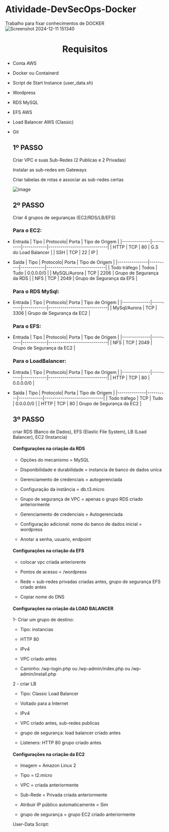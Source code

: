 # Atividade-DevSecOps-Docker
Trabalho para fixar conhecimentos de DOCKER 
![Screenshot 2024-12-11 151340](https://github.com/user-attachments/assets/bda981fa-f762-48c8-90b5-9a5660410cb4)

<h1 align="center"> Requisitos </h1>

* Conta AWS

* Docker ou Containerd

* Script de Start Instance (user_data.sh)

* Wordpress

* RDS MySQL

* EFS AWS

* Load Balancer AWS (Classic)

* Git


  <h2>1º PASSO</h2>
  Criar VPC e suas Sub-Redes (2 Publicas e 2 Privadas)
  
  Instalar as sub-redes em Gateways

  Criar tabelas de rotas e associar as sub-redes certas
  
  ![image](https://github.com/user-attachments/assets/bf67d6bc-4f6c-474c-a717-cfd2168b2d71)

  <h2>2º PASSO</h2>
  Criar 4 grupos de seguranças (EC2/RDS/LB/EFS)

  ### Para o EC2:
- Entrada 
  | Tipo         | Protocolo|  Porta     |      Tipo de Origem         |
  |--------------|----------|------------|-----------------------------|
  |     HTTP     |    TCP   |    80      |    G.S do Load Balancer     |
  |     SSH      |    TCP   |    22      |            IP               |
- Saída
  | Tipo          | Protocolo|  Porta     |      Tipo de Origem         |
  |---------------|----------|------------|-----------------------------|
  | Todo tráfego  |   Todos  |   Tudo     |        0.0.0.0/0            |
  | MySQL/Aurora  |   TCP    |   2206     |  Grupo de Segurança da RDS  |
  |    NFS        |   TCP    |   2049     |  Grupo de Segurança da EFS  |

  ### Para o RDS MySql:
- Entrada 
  | Tipo         | Protocolo|  Porta     |      Tipo de Origem         |
  |--------------|----------|------------|-----------------------------|
  | MySql/Aurora |    TCP   |   3306     | Grupo de Segurança da EC2   |

  ### Para o EFS:
- Entrada
  | Tipo         | Protocolo|  Porta     |      Tipo de Origem         |
  |--------------|----------|------------|-----------------------------|
  |    NFS       |    TCP   |   2049     |  Grupo de Segurança da EC2  |

  ### Para o LoadBalancer:
- Entrada
  | Tipo         | Protocolo|  Porta     |      Tipo de Origem         |
  |--------------|----------|------------|-----------------------------|
  |     HTTP     |    TCP   |    80      |         0.0.0.0/0           |
- Saída
  | Tipo         | Protocolo|  Porta     |      Tipo de Origem         |
  |--------------|----------|------------|-----------------------------|
  | Todo tráfego |   TCP    |   Tudo     |         0.0.0.0/0           |
  |    HTTP      |   TCP    |     80     | Grupo de Segurança da EC2   |

  <h2>3º PASSO</h2>
  criar RDS (Banco de Dados), EFS (Elastic File System), LB (Load Balancer), EC2 (Instancia)
  
  <h4>Configurações na criação da RDS</h4>

  * Opções do mecanismo = MySQL
  
  * Disponibilidade e durabilidade = instancia de banco de dados unica
  
  * Gerenciamento de credenciais = autogerenciada
  
  * Configuração da instância = db.t3.micro
  
  * Grupo de segurança de VPC = apenas o grupo RDS criado anteriormente
  
  * Gerenciamento de credenciais = Autogerenciada
  
  * Configuração adicional: nome do banco de dados inicial = wordpress
  
  * Anotar a senha, usuario, endpoint
 
  <h4>Configurações na criação da EFS</h4>
  
  * colocar vpc criada anteriorente
  
  * Pontos de acesso = /wordpress
  
  * Rede = sub-redes privadas criadas antes, grupo de segurança EFS criado antes
  
  * Copiar nome do DNS
 
  <h4>Configurações na criação da LOAD BALANCER</h4>

  1- Criar um grupo de destino:
  
     * Tipo: instancias
     
     *  HTTP 80
     
     *  IPv4
     
     *  VPC criado antes
     
     *  Caminho: /wp-login.php ou /wp-admin/index.php ou /wp-admin/install.php

  2 - criar LB
  
    * Tipo: Classic Load Balancer
  
    * Voltado para a Internet
  
    * IPv4
  
    * VPC criado antes, sub-redes publicas
    
    * grupo de segurança: load balancer criado antes
  
    * Listeners: HTTP 80 grupo criado antes
 
  <h4>Configurações na criação da EC2</h4>

  * Imagem = Amazon Linux 2
  
  * Tipo = t2.micro
  
  * VPC = criada anteriormente
  
  * Sub-Rede = Privada criada anteriormente
  
  * Atribuir IP público automaticamente = Sim
  
  * grupo de segurança = grupo EC2 criado anteriormente
  
  User-Data Script:
  
 


  
  
